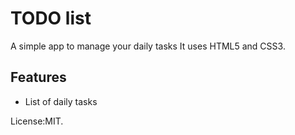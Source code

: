 # TODO list
A simple app to manage your daily tasks
It uses HTML5 and CSS3.

## Features
* List of daily tasks

License:MIT.